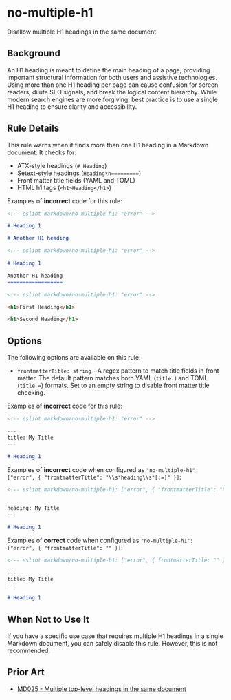 # no-multiple-h1

Disallow multiple H1 headings in the same document.

## Background

An H1 heading is meant to define the main heading of a page, providing important structural information for both users and assistive technologies. Using more than one H1 heading per page can cause confusion for screen readers, dilute SEO signals, and break the logical content hierarchy. While modern search engines are more forgiving, best practice is to use a single H1 heading to ensure clarity and accessibility.

## Rule Details

This rule warns when it finds more than one H1 heading in a Markdown document. It checks for:

- ATX-style headings (`# Heading`)
- Setext-style headings (`Heading\n=========`)
- Front matter title fields (YAML and TOML)
- HTML h1 tags (`<h1>Heading</h1>`)

Examples of **incorrect** code for this rule:

```markdown
<!-- eslint markdown/no-multiple-h1: "error" -->

# Heading 1

# Another H1 heading
```

```markdown
<!-- eslint markdown/no-multiple-h1: "error" -->

# Heading 1

Another H1 heading
==================
```

```markdown
<!-- eslint markdown/no-multiple-h1: "error" -->

<h1>First Heading</h1>

<h1>Second Heading</h1>
```

## Options

The following options are available on this rule:

* `frontmatterTitle: string` - A regex pattern to match title fields in front matter. The default pattern matches both YAML (`title:`) and TOML (`title =`) formats. Set to an empty string to disable front matter title checking.

Examples of **incorrect** code for this rule:

```markdown
<!-- eslint markdown/no-multiple-h1: "error" -->

---
title: My Title
---

# Heading 1
```

Examples of **incorrect** code when configured as `"no-multiple-h1": ["error", { "frontmatterTitle": "\\s*heading\\s*[:=]" }]`:

```markdown
<!-- eslint markdown/no-multiple-h1: ["error", { "frontmatterTitle": "\\s*heading\\s*[:=]" }] -->

---
heading: My Title
---

# Heading 1
```

Examples of **correct** code when configured as `"no-multiple-h1": ["error", { "frontmatterTitle": "" }]`:

```markdown
<!-- eslint markdown/no-multiple-h1: ["error", { frontmatterTitle: "" }] -->

---
title: My Title
---

# Heading 1
```

## When Not to Use It

If you have a specific use case that requires multiple H1 headings in a single Markdown document, you can safely disable this rule. However, this is not recommended.

## Prior Art

* [MD025 - Multiple top-level headings in the same document](https://github.com/DavidAnson/markdownlint/blob/main/doc/md025.md)